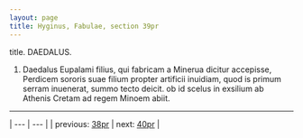 ```yaml
---
layout: page
title: Hyginus, Fabulae, section 39pr
---
```


title. DAEDALUS.



1. Daedalus Eupalami filius, qui fabricam a Minerua dicitur accepisse, Perdicem sororis suae filium propter artificii inuidiam, quod is primum serram inuenerat, summo tecto deicit. ob id scelus in exsilium ab Athenis Cretam ad regem Minoem abiit.



---

| --- | --- |
| previous: [38pr](../38pr/) | next: [40pr](../40pr/) |